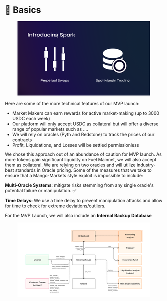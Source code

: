 # 💫 Basics

<figure><img src="../../.gitbook/assets/2.png" alt=""><figcaption></figcaption></figure>

Here are some of the more technical features of our MVP launch:

* Market Makers can earn rewards for active market-making (up to 3000 USDC each week)
* Our platform will only accept USDC as collateral but will offer a diverse range of popular markets such as ….
* We will rely on oracles (Pyth and Redstone) to track the prices of our contracts
* Profit, Liquidations, and Losses will be settled permissionless

We chose this approach out of an abundance of caution for MVP launch. As more tokens gain significant liquidity on Fuel Mainnet, we will also accept them as collateral. We are relying on two oracles and will utilize industry-best standards in Oracle pricing. Some of the measures that we take to ensure that a Mango-Markets style exploit is impossible to include:

**Multi-Oracle Systems**: mitigate risks stemming from any single oracle's potential failure or manipulation. ✅

**Time Delays:**  We use a time delay to prevent manipulation attacks and allow for time to check for extreme deviations/outliers.

For the MVP Launch, we will also include an **Internal Backup Database**



<figure><img src="../../.gitbook/assets/scheme.png" alt=""><figcaption></figcaption></figure>
